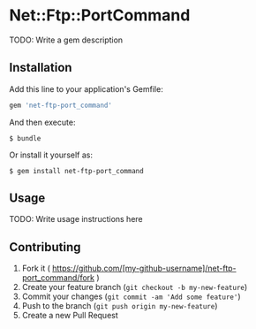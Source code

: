 # Net::Ftp::PortCommand

TODO: Write a gem description

## Installation

Add this line to your application's Gemfile:

```ruby
gem 'net-ftp-port_command'
```

And then execute:

    $ bundle

Or install it yourself as:

    $ gem install net-ftp-port_command

## Usage

TODO: Write usage instructions here

## Contributing

1. Fork it ( https://github.com/[my-github-username]/net-ftp-port_command/fork )
2. Create your feature branch (`git checkout -b my-new-feature`)
3. Commit your changes (`git commit -am 'Add some feature'`)
4. Push to the branch (`git push origin my-new-feature`)
5. Create a new Pull Request
